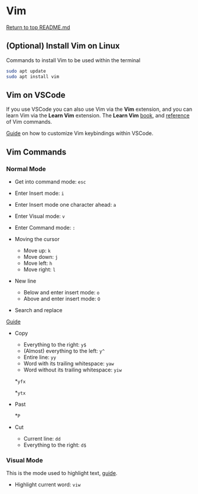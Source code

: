 # Vim

[Return to top README.md](../../README.md)

## (Optional) Install Vim on Linux

Commands to install Vim to be used within the terminal

```bash
sudo apt update
sudo apt install vim
```

## Vim on VSCode

If you use VSCode you can also use Vim via the **Vim** extension, and you can learn Vim via the **Learn Vim** extension. The **Learn Vim** [book](https://www.barbarianmeetscoding.com/boost-your-coding-fu-with-vscode-and-vim/dedication/), and [reference](https://www.barbarianmeetscoding.com/boost-your-coding-fu-with-vscode-and-vim/cheatsheet) of Vim commands.

[Guide](https://hoitz.medium.com/improved-vim-setup-in-visual-studio-code-bc579501b80c) on how to customize Vim keybindings within VSCode.

## Vim Commands

### Normal Mode

* Get into command mode: `esc`
* Enter Insert mode: `i`
* Enter Insert mode one character ahead: `a`
* Enter Visual mode: `v`
* Enter Command mode: `:`
* Moving the cursor

  * Move up: `k`
  * Move down: `j`
  * Move left: `h`
  * Move right: `l`
* New line

  * Below and enter insert mode: `o`
  * Above and enter insert mode: `O`
* Search and replace

[Guide](https://phoenixnap.com/kb/cut-copy-paste-vim)

* Copy

  * Everything to the right: `y$`
  * (Almost) everything to the left: `y^`
  * Entire line: `yy`
  * Word with its trailing whitespace: `yaw`
  * Word without its trailing whitespace: `yiw`

  *`yfx`

  *`ytx`
* Past

  *`P`
* Cut

  * Current line: `dd`
  * Everything to the right: `d$`

### Visual Mode

This is the mode used to highlight text, [guide](https://phoenixnap.com/kb/cut-copy-paste-vim).

* Highlight current word: `viw`
